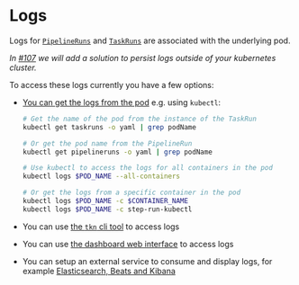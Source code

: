# Logs

Logs for [`PipelineRuns`](pipelineruns.md) and [`TaskRuns`](taskruns.md) are
associated with the underlying pod.

_In [#107](https://github.com/tektoncd/pipeline/issues/107)
we will add a solution to persist logs outside of your kubernetes cluster._

To access these logs currently you have a few options:

* [You can get the logs from the pod](https://kubernetes.io/docs/reference/kubectl/cheatsheet/#interacting-with-running-pods)
  e.g. using `kubectl`:

  ```bash
  # Get the name of the pod from the instance of the TaskRun
  kubectl get taskruns -o yaml | grep podName

  # Or get the pod name from the PipelineRun
  kubectl get pipelineruns -o yaml | grep podName

  # Use kubectl to access the logs for all containers in the pod
  kubectl logs $POD_NAME --all-containers

  # Or get the logs from a specific container in the pod
  kubectl logs $POD_NAME -c $CONTAINER_NAME
  kubectl logs $POD_NAME -c step-run-kubectl
  ```

* You can use [the `tkn` cli tool](https://github.com/tektoncd/cli) to access logs
* You can use [the dashboard web interface](https://github.com/tektoncd/dashboard) to access logs
* You can setup an external service to consume and display logs, for example
  [Elasticsearch, Beats and Kibana](https://github.com/mgreau/tekton-pipelines-elastic-tutorials)